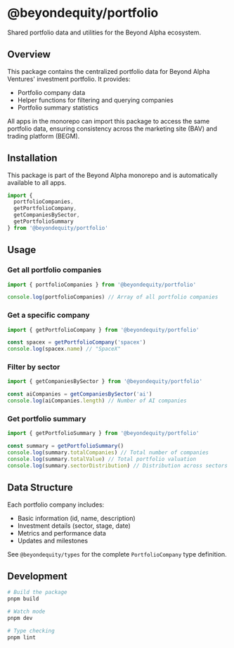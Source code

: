 # @beyondequity/portfolio

Shared portfolio data and utilities for the Beyond Alpha ecosystem.

## Overview

This package contains the centralized portfolio data for Beyond Alpha Ventures' investment portfolio. It provides:
- Portfolio company data
- Helper functions for filtering and querying companies
- Portfolio summary statistics

All apps in the monorepo can import this package to access the same portfolio data, ensuring consistency across the marketing site (BAV) and trading platform (BEGM).

## Installation

This package is part of the Beyond Alpha monorepo and is automatically available to all apps.

```typescript
import { 
  portfolioCompanies, 
  getPortfolioCompany,
  getCompaniesBySector,
  getPortfolioSummary 
} from '@beyondequity/portfolio'
```

## Usage

### Get all portfolio companies

```typescript
import { portfolioCompanies } from '@beyondequity/portfolio'

console.log(portfolioCompanies) // Array of all portfolio companies
```

### Get a specific company

```typescript
import { getPortfolioCompany } from '@beyondequity/portfolio'

const spacex = getPortfolioCompany('spacex')
console.log(spacex.name) // "SpaceX"
```

### Filter by sector

```typescript
import { getCompaniesBySector } from '@beyondequity/portfolio'

const aiCompanies = getCompaniesBySector('ai')
console.log(aiCompanies.length) // Number of AI companies
```

### Get portfolio summary

```typescript
import { getPortfolioSummary } from '@beyondequity/portfolio'

const summary = getPortfolioSummary()
console.log(summary.totalCompanies) // Total number of companies
console.log(summary.totalValue) // Total portfolio valuation
console.log(summary.sectorDistribution) // Distribution across sectors
```

## Data Structure

Each portfolio company includes:
- Basic information (id, name, description)
- Investment details (sector, stage, date)
- Metrics and performance data
- Updates and milestones

See `@beyondequity/types` for the complete `PortfolioCompany` type definition.

## Development

```bash
# Build the package
pnpm build

# Watch mode
pnpm dev

# Type checking
pnpm lint
```

